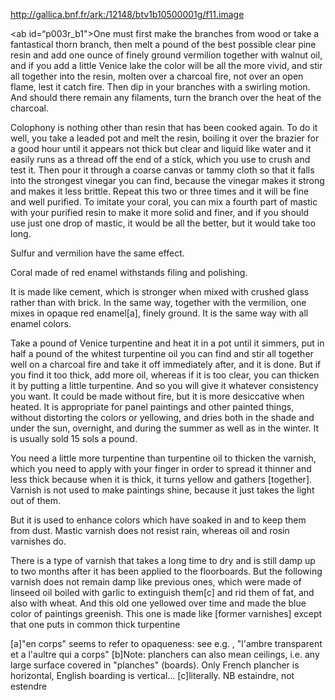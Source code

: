 ﻿http://gallica.bnf.fr/ark:/12148/btv1b10500001g/f11.image


<title id=“p003r_a1">Imitation coral</title>


<ab id=“p003r_b1">One must first make the branches from wood or take a fantastical thorn branch, then melt a pound of the best possible clear pine resin and add one ounce of finely ground vermilion together with walnut oil, and if you add a little Venice lake the color will be all the more vivid, and stir all together into the resin, molten over a charcoal fire, not over an open flame, lest it catch fire. Then dip in your branches with a swirling motion. And should there remain any filaments, turn the branch over the heat of the charcoal.</ab>


<note id=“p003r_c1a”>Colophony is nothing other than resin that has been cooked again. To do it well, you take a leaded pot and melt the resin, boiling it over the brazier for a good hour until it appears not thick but clear and liquid like water and it easily runs as a thread off the end of a stick, which you use to crush and test it. Then pour it through a coarse canvas or tammy cloth so that it falls into the strongest vinegar you can find, because the vinegar makes it strong and makes it less brittle. Repeat this two or three times and it will be fine and well purified. To imitate your coral, you can mix a fourth part of mastic with your purified resin to make it more solid and finer, and if you should use just one drop of mastic, it would be all the better, but it would take too long.</note>


<note id=“p003r_c1b”>Sulfur and vermilion have the same effect.</note>


<note id=“p003r_c1c”>Coral made of red enamel withstands filing and polishing.</note>


<note id=“p003r_c1d”>It is made like cement, which is stronger when mixed with crushed glass rather than with brick. In the same way, together with the vermilion, one mixes in opaque red enamel[a], finely ground. It is the same way with all enamel colors.</note>


<title id="p003r_a2">Varnish for paintings</title>


<ab id="p003r_b2">Take a pound of Venice turpentine and heat it in a pot until it simmers, put in half a pound of the whitest turpentine oil you can find and stir all together well on a charcoal fire and take it off immediately after, and it is done. But if you find it too thick, add more oil, whereas if it is too clear, you can thicken it by putting a little turpentine. And so you will give it whatever consistency you want. It could be made without fire, but it is more desiccative when heated. It is appropriate for panel paintings and other painted things, without distorting the colors or yellowing, and dries both in the shade and under the sun, overnight, and during the summer as well as in the winter. It is usually sold 15 sols a pound.</ab>


<note id=”p003r_c2a>You need a little more turpentine than turpentine oil to thicken the varnish, which you need to apply with your finger in order to spread it thinner and less thick because when it is thick, it turns yellow and gathers [together]. Varnish is not used to make paintings shine, because it just takes the light out of them.</note>


<note id=”p003r_c2b”>But it is used to enhance colors which have soaked in and to keep them from dust. Mastic varnish does not resist rain, whereas oil and rosin varnishes do.</note>
 
<title id=”p003r_a3”>Thick varnish for floorboards[b]</title>
 
<ab id=”p003r_b3a”>There is a type of varnish that takes a long time to dry and is still damp up to two months after it has been applied to the floorboards. But the following varnish does not remain damp like previous ones, which were made of linseed oil boiled with garlic to extinguish them[c] and rid them of fat, and also with wheat. And this old one yellowed over time and made the blue color of paintings greenish. This one is made like [former varnishes] except that one puts in common thick turpentine</ab>








[a]"en corps" seems to refer to opaqueness: see e.g. <ab id=”p038r_b4”>, "l'ambre transparent et a l'aultre qui a corps"
[b]Note: planchers can also mean ceilings, i.e. any large surface covered in "planches" (boards). Only French plancher is horizontal, English boarding is vertical…
[c]literally. NB estaindre, not estendre
